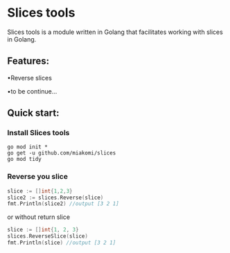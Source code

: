 # Slices tools 

Slices tools is a module written in Golang that facilitates working with slices in Golang.

## Features:
•Reverse slices

•to be continue...


## Quick start:

### Install Slices tools
```
go mod init * 
go get -u github.com/miakomi/slices
go mod tidy
```

### Reverse you slice 
```go
slice := []int{1,2,3}
slice2 := slices.Reverse(slice)
fmt.Println(slice2) //output [3 2 1]
```
or without return slice
```go 
slice := []int{1, 2, 3}
slices.ReverseSlice(slice)
fmt.Println(slice) //output [3 2 1]
```
